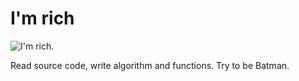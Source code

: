 # I'm rich

![I'm rich.](https://media1.tenor.com/images/87590eebf65985a12204ee7183f3b245/tenor.gif)

Read source code, write algorithm and functions. Try to be Batman.